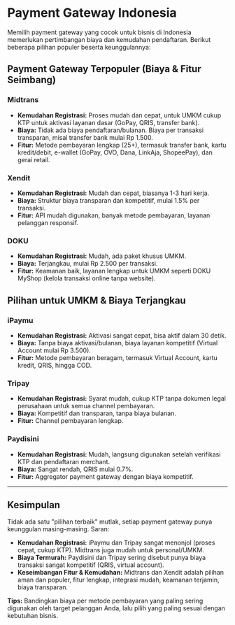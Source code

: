 # Payment Gateway Indonesia

Memilih payment gateway yang cocok untuk bisnis di Indonesia memerlukan pertimbangan biaya dan kemudahan pendaftaran. Berikut beberapa pilihan populer beserta keunggulannya:

## Payment Gateway Terpopuler (Biaya & Fitur Seimbang)

### Midtrans
- **Kemudahan Registrasi:** Proses mudah dan cepat, untuk UMKM cukup KTP untuk aktivasi layanan dasar (GoPay, QRIS, transfer bank).
- **Biaya:** Tidak ada biaya pendaftaran/bulanan. Biaya per transaksi transparan, misal transfer bank mulai Rp 1.500.
- **Fitur:** Metode pembayaran lengkap (25+), termasuk transfer bank, kartu kredit/debit, e-wallet (GoPay, OVO, Dana, LinkAja, ShopeePay), dan gerai retail.

### Xendit
- **Kemudahan Registrasi:** Mudah dan cepat, biasanya 1-3 hari kerja.
- **Biaya:** Struktur biaya transparan dan kompetitif, mulai 1.5% per transaksi.
- **Fitur:** API mudah digunakan, banyak metode pembayaran, layanan pelanggan responsif.

### DOKU
- **Kemudahan Registrasi:** Mudah, ada paket khusus UMKM.
- **Biaya:** Terjangkau, mulai Rp 2.500 per transaksi.
- **Fitur:** Keamanan baik, layanan lengkap untuk UMKM seperti DOKU MyShop (kelola transaksi online tanpa website).

## Pilihan untuk UMKM & Biaya Terjangkau

### iPaymu
- **Kemudahan Registrasi:** Aktivasi sangat cepat, bisa aktif dalam 30 detik.
- **Biaya:** Tanpa biaya aktivasi/bulanan, biaya layanan kompetitif (Virtual Account mulai Rp 3.500).
- **Fitur:** Metode pembayaran beragam, termasuk Virtual Account, kartu kredit, QRIS, hingga COD.

### Tripay
- **Kemudahan Registrasi:** Syarat mudah, cukup KTP tanpa dokumen legal perusahaan untuk semua channel pembayaran.
- **Biaya:** Kompetitif dan transparan, tanpa biaya bulanan.
- **Fitur:** Channel pembayaran lengkap.

### Paydisini
- **Kemudahan Registrasi:** Mudah, langsung digunakan setelah verifikasi KTP dan pendaftaran merchant.
- **Biaya:** Sangat rendah, QRIS mulai 0.7%.
- **Fitur:** Aggregator payment gateway dengan biaya kompetitif.

---

## Kesimpulan

Tidak ada satu "pilihan terbaik" mutlak, setiap payment gateway punya keunggulan masing-masing. Saran:

- **Kemudahan Registrasi:** iPaymu dan Tripay sangat menonjol (proses cepat, cukup KTP). Midtrans juga mudah untuk personal/UMKM.
- **Biaya Termurah:** Paydisini dan Tripay sering disebut punya biaya transaksi sangat kompetitif (QRIS, virtual account).
- **Keseimbangan Fitur & Kemudahan:** Midtrans dan Xendit adalah pilihan aman dan populer, fitur lengkap, integrasi mudah, keamanan terjamin, biaya transparan.

**Tips:** Bandingkan biaya per metode pembayaran yang paling sering digunakan oleh target pelanggan Anda, lalu pilih yang paling sesuai dengan kebutuhan bisnis.